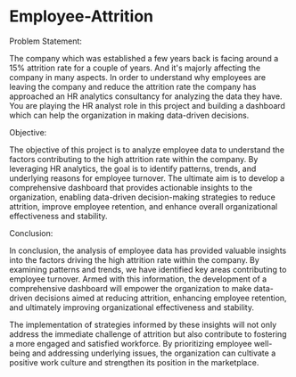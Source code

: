 # Employee-Attrition

Problem Statement:

The company which was established a few years back is facing around a 15% attrition rate for
a couple of years. And it's majorly affecting the company in many aspects. In order to
understand why employees are leaving the company and reduce the attrition rate the
company has approached an HR analytics consultancy for analyzing the data they have. You
are playing the HR analyst role in this project and building a dashboard which can help the
organization in making data-driven decisions.

Objective:

The objective of this project is to analyze employee data to understand the factors contributing to the high attrition rate within the company. By leveraging HR analytics, the goal is to identify patterns, trends, and underlying reasons for employee turnover. The ultimate aim is to develop a comprehensive dashboard that provides actionable insights to the organization, enabling data-driven decision-making strategies to reduce attrition, improve employee retention, and enhance overall organizational effectiveness and stability.

Conclusion:

In conclusion, the analysis of employee data has provided valuable insights into the factors driving the high attrition rate within the company. By examining patterns and trends, we have identified key areas contributing to employee turnover. Armed with this information, the development of a comprehensive dashboard will empower the organization to make data-driven decisions aimed at reducing attrition, enhancing employee retention, and ultimately improving organizational effectiveness and stability.

The implementation of strategies informed by these insights will not only address the immediate challenge of attrition but also contribute to fostering a more engaged and satisfied workforce. By prioritizing employee well-being and addressing underlying issues, the organization can cultivate a positive work culture and strengthen its position in the marketplace.
